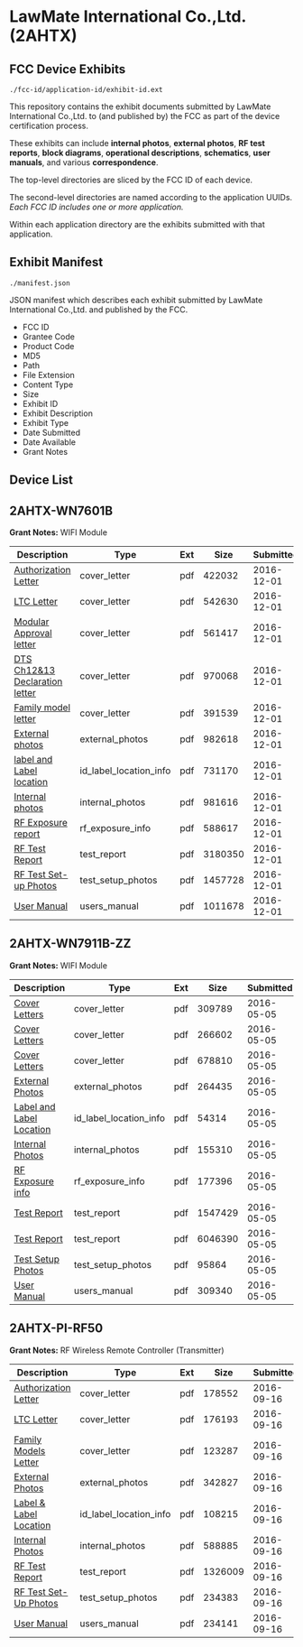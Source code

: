 # LawMate International Co.,Ltd. (2AHTX)
## FCC Device Exhibits

```
./fcc-id/application-id/exhibit-id.ext
```

This repository contains the exhibit documents submitted by LawMate International Co.,Ltd. to (and published by) the FCC as part of the device certification process.

These exhibits can include **internal photos**, **external photos**, **RF test reports**, **block diagrams**, **operational descriptions**, **schematics**, **user manuals**, and various **correspondence**.

The top-level directories are sliced by the FCC ID of each device.

The second-level directories are named according to the application UUIDs. *Each FCC ID includes one or more application.*

Within each application directory are the exhibits submitted with that application. 

## Exhibit Manifest

```
./manifest.json
```

JSON manifest which describes each exhibit submitted by LawMate International Co.,Ltd. and published by the FCC.

- FCC ID
- Grantee Code
- Product Code
- MD5
- Path
- File Extension
- Content Type
- Size
- Exhibit ID
- Exhibit Description
- Exhibit Type
- Date Submitted
- Date Available
- Grant Notes

## Device List
## 2AHTX-WN7601B
**Grant Notes:** WIFI Module

| Description | Type | Ext | Size | Submitted | Available |
| ----------- | ---- | --- | ---- | --------- | --------- |
| [Authorization Letter](2AHTX-WN7601B/2abe6b2f17bcd9131a422cbeef0fbf67/3213850.pdf) | cover_letter | pdf | 422032 | 2016-12-01 | 2016-12-01 |
| [LTC Letter](2AHTX-WN7601B/2abe6b2f17bcd9131a422cbeef0fbf67/3213851.pdf) | cover_letter | pdf | 542630 | 2016-12-01 | 2016-12-01 |
| [Modular Approval letter](2AHTX-WN7601B/2abe6b2f17bcd9131a422cbeef0fbf67/3213852.pdf) | cover_letter | pdf | 561417 | 2016-12-01 | 2016-12-01 |
| [DTS Ch12&13 Declaration letter](2AHTX-WN7601B/2abe6b2f17bcd9131a422cbeef0fbf67/3213853.pdf) | cover_letter | pdf | 970068 | 2016-12-01 | 2016-12-01 |
| [Family model letter](2AHTX-WN7601B/2abe6b2f17bcd9131a422cbeef0fbf67/3213854.pdf) | cover_letter | pdf | 391539 | 2016-12-01 | 2016-12-01 |
| [External photos](2AHTX-WN7601B/2abe6b2f17bcd9131a422cbeef0fbf67/3213855.pdf) | external_photos | pdf | 982618 | 2016-12-01 | 2016-12-01 |
| [label and Label location](2AHTX-WN7601B/2abe6b2f17bcd9131a422cbeef0fbf67/3213856.pdf) | id_label_location_info | pdf | 731170 | 2016-12-01 | 2016-12-01 |
| [Internal photos](2AHTX-WN7601B/2abe6b2f17bcd9131a422cbeef0fbf67/3213857.pdf) | internal_photos | pdf | 981616 | 2016-12-01 | 2016-12-01 |
| [RF Exposure report](2AHTX-WN7601B/2abe6b2f17bcd9131a422cbeef0fbf67/3213859.pdf) | rf_exposure_info | pdf | 588617 | 2016-12-01 | 2016-12-01 |
| [RF Test Report](2AHTX-WN7601B/2abe6b2f17bcd9131a422cbeef0fbf67/3214150.pdf) | test_report | pdf | 3180350 | 2016-12-01 | 2016-12-01 |
| [RF Test Set-up Photos](2AHTX-WN7601B/2abe6b2f17bcd9131a422cbeef0fbf67/3213892.pdf) | test_setup_photos | pdf | 1457728 | 2016-12-01 | 2016-12-01 |
| [User Manual](2AHTX-WN7601B/2abe6b2f17bcd9131a422cbeef0fbf67/3213861.pdf) | users_manual | pdf | 1011678 | 2016-12-01 | 2016-12-01 |
## 2AHTX-WN7911B-ZZ
**Grant Notes:** WIFI Module

| Description | Type | Ext | Size | Submitted | Available |
| ----------- | ---- | --- | ---- | --------- | --------- |
| [Cover Letters](2AHTX-WN7911B-ZZ/6dee3c35d4a29ac061465c1cc85c8b53/2980183.pdf) | cover_letter | pdf | 309789 | 2016-05-05 | 2016-05-05 |
| [Cover Letters](2AHTX-WN7911B-ZZ/6dee3c35d4a29ac061465c1cc85c8b53/2980184.pdf) | cover_letter | pdf | 266602 | 2016-05-05 | 2016-05-05 |
| [Cover Letters](2AHTX-WN7911B-ZZ/6dee3c35d4a29ac061465c1cc85c8b53/2980185.pdf) | cover_letter | pdf | 678810 | 2016-05-05 | 2016-05-05 |
| [External Photos](2AHTX-WN7911B-ZZ/6dee3c35d4a29ac061465c1cc85c8b53/2980186.pdf) | external_photos | pdf | 264435 | 2016-05-05 | 2016-05-05 |
| [Label and Label Location](2AHTX-WN7911B-ZZ/6dee3c35d4a29ac061465c1cc85c8b53/2980188.pdf) | id_label_location_info | pdf | 54314 | 2016-05-05 | 2016-05-05 |
| [Internal Photos](2AHTX-WN7911B-ZZ/6dee3c35d4a29ac061465c1cc85c8b53/2980187.pdf) | internal_photos | pdf | 155310 | 2016-05-05 | 2016-05-05 |
| [RF Exposure info](2AHTX-WN7911B-ZZ/6dee3c35d4a29ac061465c1cc85c8b53/2980190.pdf) | rf_exposure_info | pdf | 177396 | 2016-05-05 | 2016-05-05 |
| [Test Report](2AHTX-WN7911B-ZZ/6dee3c35d4a29ac061465c1cc85c8b53/2980193.pdf) | test_report | pdf | 1547429 | 2016-05-05 | 2016-05-05 |
| [Test Report](2AHTX-WN7911B-ZZ/6dee3c35d4a29ac061465c1cc85c8b53/2980194.pdf) | test_report | pdf | 6046390 | 2016-05-05 | 2016-05-05 |
| [Test Setup Photos](2AHTX-WN7911B-ZZ/6dee3c35d4a29ac061465c1cc85c8b53/2980192.pdf) | test_setup_photos | pdf | 95864 | 2016-05-05 | 2016-05-05 |
| [User Manual](2AHTX-WN7911B-ZZ/6dee3c35d4a29ac061465c1cc85c8b53/2980195.pdf) | users_manual | pdf | 309340 | 2016-05-05 | 2016-05-05 |
## 2AHTX-PI-RF50
**Grant Notes:** RF Wireless Remote Controller (Transmitter)

| Description | Type | Ext | Size | Submitted | Available |
| ----------- | ---- | --- | ---- | --------- | --------- |
| [Authorization Letter](2AHTX-PI-RF50/3c9a69748ebfbbdde11ded8e66a06ec2/3136392.pdf) | cover_letter | pdf | 178552 | 2016-09-16 | 2016-09-16 |
| [LTC Letter](2AHTX-PI-RF50/3c9a69748ebfbbdde11ded8e66a06ec2/3136393.pdf) | cover_letter | pdf | 176193 | 2016-09-16 | 2016-09-16 |
| [Family Models Letter](2AHTX-PI-RF50/3c9a69748ebfbbdde11ded8e66a06ec2/3136394.pdf) | cover_letter | pdf | 123287 | 2016-09-16 | 2016-09-16 |
| [External Photos](2AHTX-PI-RF50/3c9a69748ebfbbdde11ded8e66a06ec2/3136395.pdf) | external_photos | pdf | 342827 | 2016-09-16 | 2016-09-16 |
| [Label & Label Location](2AHTX-PI-RF50/3c9a69748ebfbbdde11ded8e66a06ec2/3136396.pdf) | id_label_location_info | pdf | 108215 | 2016-09-16 | 2016-09-16 |
| [Internal Photos](2AHTX-PI-RF50/3c9a69748ebfbbdde11ded8e66a06ec2/3136397.pdf) | internal_photos | pdf | 588885 | 2016-09-16 | 2016-09-16 |
| [RF Test Report](2AHTX-PI-RF50/3c9a69748ebfbbdde11ded8e66a06ec2/3136401.pdf) | test_report | pdf | 1326009 | 2016-09-16 | 2016-09-16 |
| [RF Test Set-Up Photos](2AHTX-PI-RF50/3c9a69748ebfbbdde11ded8e66a06ec2/3136400.pdf) | test_setup_photos | pdf | 234383 | 2016-09-16 | 2016-09-16 |
| [User Manual](2AHTX-PI-RF50/3c9a69748ebfbbdde11ded8e66a06ec2/3136402.pdf) | users_manual | pdf | 234141 | 2016-09-16 | 2016-09-16 |
